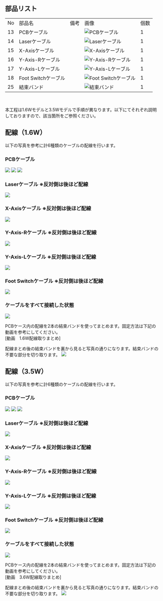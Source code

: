 ## 部品リスト
<table class="packing-list">
<tbody>
<tr>
<td>No</td>
<td>部品名</td>
<td>備考</td>
<td class="packing-img">画像</td>
<td>個数</td>
</tr>
<tr>
<td>13</td>
<td>PCBケーブル</td>
<td></td>
<td><img src="./images/06/p6-1.jpg" alt="PCBケーブル"></td>
<td>1</td>
</tr>
<tr>
<td>14</td>
<td>Laserケーブル</td>
<td></td>
<td><img src="./images/06/p6-2.jpg" alt="Laserケーブル"></td>
<td>1</td>
</tr>
<tr>
<td>15</td>
<td>X-Axisケーブル</td>
<td></td>
<td><img src="./images/06/p6-4.jpg" alt="X-Axisケーブル"></td>
<td>1</td>
</tr>
<tr>
<td>16</td>
<td>Y-Axis-Rケーブル</td>
<td></td>
<td><img src="./images/06/p6-3.jpg" alt="Y-Axis-Rケーブル"></td>
<td>1</td>
</tr>
<tr>
<td>17</td>
<td>Y-Axis-Lケーブル</td>
<td></td>
<td><img src="./images/06/p6-5.jpg" alt="Y-Axis-Lケーブル"></td>
<td>1</td>
</tr>
<tr>
<td>18</td>
<td>Foot Switchケーブル</td>
<td></td>
<td><img src="./images/06/p6-7.jpg" alt="Foot Switchケーブル"></td>
<td>1</td>
</tr>
<tr>
<td>25</td>
<td>結束バンド</td>
<td></td>
<td><img src="./images/06/p6-8.jpg" alt="結束バンド"></td>
<td>1</td>
</tr>
</tbody>
</table>

<br>

本工程は1.6Wモデルと3.5Wモデルで手順が異なります。以下にてそれぞれ説明しておりますので、該当箇所をご参照ください。

## 配線（1.6W）
以下の写真を参考に計6種類のケーブルの配線を行います。

### PCBケーブル
<img src="./images/06/mini-300mm_06_01.jpg">

<img src="./images/06/mini-300mm_06_02.jpg">

<img src="./images/06/mini-300mm_06_03.jpg">

### Laserケーブル ※反対側は後ほど配線
<img src="./images/06/mini-300mm_06_04.jpg">

### X-Axisケーブル ※反対側は後ほど配線
<img src="./images/06/mini-300mm_06_05.jpg">

### Y-Axis-Rケーブル ※反対側は後ほど配線
<img src="./images/06/mini-300mm_06_06.jpg">

### Y-Axis-Lケーブル ※反対側は後ほど配線
<img src="./images/06/mini-300mm_06_07.jpg">

### Foot Switchケーブル ※反対側は後ほど配線
<img src="./images/06/mini-300mm_06_08.jpg">

### ケーブルをすべて接続した状態
<img src="./images/06/mini-300mm_06_09.jpg">

PCBケース内の配線を2本の結束バンドを使ってまとめます。固定方法は下記の動画を参考にしてください。  
[動画　1.6W配線取りまとめ]

配線まとめ後の結束バンドを裏から見ると写真の通りになります。結束バンドの不要な部分を切り取ります。
<img src="./images/06/mini-300mm_06_10.jpg">

## 配線（3.5W）
以下の写真を参考に計6種類のケーブルの配線を行います。
### PCBケーブル
<img src="./images/06/mini-300mm_06_12.jpg">

<img src="./images/06/mini-300mm_06_13.jpg">

<img src="./images/06/mini-300mm_06_14.jpg">

### Laserケーブル ※反対側は後ほど配線
<img src="./images/06/mini-300mm_06_15.jpg">

### X-Axisケーブル ※反対側は後ほど配線
<img src="./images/06/mini-300mm_06_16.jpg">

### Y-Axis-Rケーブル ※反対側は後ほど配線
<img src="./images/06/mini-300mm_06_17.jpg">

### Y-Axis-Lケーブル ※反対側は後ほど配線
<img src="./images/06/mini-300mm_06_18.jpg">

### Foot Switchケーブル ※反対側は後ほど配線
<img src="./images/06/mini-300mm_06_19.jpg">

### ケーブルをすべて接続した状態
<img src="./images/06/mini-300mm_06_20.jpg">

PCBケース内の配線を2本の結束バンドを使ってまとめます。固定方法は下記の動画を参考にしてください。  
[動画　3.6W配線取りまとめ]

配線まとめ後の結束バンドを裏から見ると写真の通りになります。結束バンドの不要な部分を切り取ります。
<img src="./images/06/mini-300mm_06_10.jpg">
